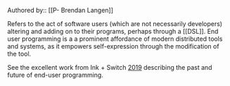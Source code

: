 Authored by:: [[P- Brendan Langen]]

 Refers to the act of software users (which are not necessarily developers) altering and adding on to their programs, perhaps through a [[DSL]]. End user programming is a a prominent affordance of modern distributed tools and systems, as it empowers self-expression through the modification of the tool. 
 
 See the excellent work from Ink + Switch [2019](https://www.inkandswitch.com/end-user-programming.html) describing the past and future of end-user programming. 